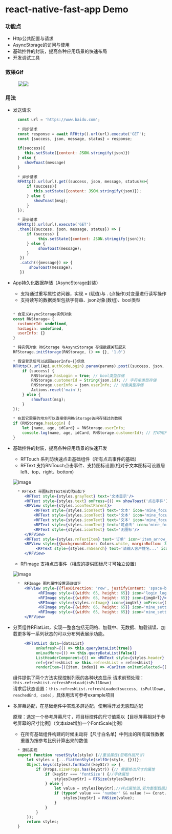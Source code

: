 # react-native-fast-app Demo

### 功能点

 * Http公共配置与请求
 * AsyncStorage的访问与使用
 * 基础控件的封装，提高各种应用场景的快速布局
 * 开发调试工具
 
### 效果Gif

<figure class="half">
    <img src="https://react-native-fast-app.oss-cn-beijing.aliyuncs.com/images/app_sample.gif"><img src="https://react-native-fast-app.oss-cn-beijing.aliyuncs.com/images/tool_smaple.gif">
</figure>

### 用法

 * 发送请求
     
   ```jsx
     const url = 'https://www.baidu.com';
    
     * 同步请求
     const response = await RFHttp().url(url).execute('GET');
     const {success, json, message, status} = response;
     
     if(success){
        this.setState({content: JSON.stringify(json)})
     } else {
        showToast(message)
     }
     
     * 异步请求
     RFHttp().url(url).get((success, json, message, status)=>{
         if (success){
            this.setState({content: JSON.stringify(json)});
         } else {
            showToast(msg);
         }
     });
             
     * 异步请求
     RFHttp().url(url).execute('GET')
     .then(({success, json, message, status}) => {
         if (success) {
              this.setState({content: JSON.stringify(json)});
         } else {
              showToast(message);
         }
      })
      .catch(({message}) => {
          showToast(message);
      })
     ```

 * App持久化数据存储（AsyncStorage封装）
    
   * 支持通过重写属性访问器，实现 = (赋值)与 . (点操作)对变量进行读写操作
   * 支持读写的数据类型包括字符串、json对象(数组)、bool类型
   
   ```jsx 
   
   * 自定义AsyncStorage实例对象
   const RNStorage= {
     customerId: undefined,
     hasLogin: undefined,
     userInfo: {}
   }
   
   * 将实例对象 RNStorage 与AsyncStorage 存储数据关联起来
   RFStorage.initStorage(RNStorage, () => {}, '1.0')
   
   * 假设登录后可以返回userInfo={}信息
   RFHttp().url(Api.authCodeLogin).param(params).post((success, json, msg, code) => {
       if (success) {
           RNStorage.hasLogin = true; // bool类型存储
           RNStorage.customerId = String(json.id); // 字符串类型存储
           RNStorage.userInfo = json.userInfo; // 对象类型存储
           Actions.reset('main');
       } else {
           showToast(msg);
       }
   });
       
   * 在其它需要的地方可以直接使用RNStorage访问存储过的数据
   if (RNStorage.hasLogin) {
       let {name, age, idCard} = RNStorage.userInfo;
       console.log(name, age, idCard, RNStorage.customerId); // 打印用户信息    
   }
   ```

 * 基础控件的封装，提高各种应用场景的快速开发
    
   * RFTouch 系列防快速点击基础组件（所有点击事件的基础）
   * RFText 支持RNTouch点击事件、支持图标设置(相对于文本图标可设置居left、top、right、bottom)
   
   ![image](https://github.com/chende008/react-native-fast-app-sample/blob/master/images/RNText.png)
   
   ```jsx
     * RFText 带图标的Text形式代码如下
        <RFText style={styles.grayText} text='文本显示'/>
        <RFText style={styles.text} onPress={() => showToast('点击事件')} text='文本显示（有触摸效果）'/>
        <RFView style={styles.iconTextParent}>
            <RFText style={styles.iconText} text='文本' icon='mine_focus_shop' iconSize={20} position='left'/>
            <RFText style={styles.iconText} text='文本' icon='mine_focus_shop' iconSize={20} position='right'/>
            <RFText style={styles.iconText} text='文本' icon='mine_focus_shop' iconSize={20} position='top'/>
            <RFText style={styles.iconText} text='可点击' icon='mine_focus_shop' iconSize={20} position='bottom' onPress={() => showToast('点击事件')}/>
            <RFText style={styles.iconText} text='无图标'/>
        </RFView>
        <RFText style={styles.rnTextItem} text='订单' icon='item_arrow_right' iconSize={16} position='right' textExtend={true}/>
        <RFView style={{backgroundColor: Colors.white, marginBottom: 30}}>
             <RFText style={styles.rnSearch} text='请输入客户姓名...' icon='home_search_icon' iconSize={16} position='left' iconMargin={6} onPress={() => showToast('点击跳转去搜索')}/>
        </RFView>
   ```
   * RFImage 支持点击事件（相应的提供图标尺寸可独立设置）
   
   ![image](https://github.com/chende008/react-native-fast-app-sample/blob/master/images/RNImage.png)
   
   ```jsx
     *  RFImage 图片属性设置源码如下
        <RFView style={{flexDirection: 'row', justifyContent: 'space-between', marginBottom: 30}}>
              <RFImage style={{width: 65, height: 65}} icon='login_logo'/>
              <RFImage style={{width: 65, height: 65}} icon={imgUrl}/>
              <RFImage style={styles.rnImage} icon={imgUrl} onPress={() => showToast('柯南')}/>
              <RFImage style={{width: 65, height: 65}} icon='mine_setting' onPress={() => showToast('点击事件')}/>
              <RFImage style={{width: 65, height: 65}} icon='mine_setting' onPress={() => showToast('点击事件')} iconSize={30}/>
        </RFView>
   ```
  
  
 * 分页组件RFlatList，实现一整套包括无网络、加载中、无数据、加载错误、加载更多等一系列状态的可以分布列表展示功能。
 
   ```jsx 
        <RFlatList data={dataList}
             onRefresh={() => this.queryDataList(true)}
             onLoadMore={() => this.queryDataList(false)}
             ListHeaderComponent={() => <RNText style={styles.header} text={headerText}/>}
             ref={refreshList => this.refreshList = refreshList}
             renderItem={({item, index}) => <CarItem onItemSelected={(model) => showToast(model.title)}/>}/>
   ```
   组件提供了两个方法实现控制列表的各种状态显示 请求前预处理：`this.refreshList.refreshPreLoad(isPullDown)`</br>
   请求后状态设置：`this.refreshList.refreshLoaded(success, isPullDown, reachedEnd, code)`，具体用法可参考example项目
   
 * 多屏幕适配，在基础组件中实现多屏适配，使用得开发无感知适配
   
   原理：选定一个参考屏幕尺寸，将目标控件的尺寸值乘以【目标屏幕相对于参考屏幕的尺寸比例】（文本size增加一个FontScale比例）
   
   * 在所有基础组件构建的时候主动将【尺寸白名单】中列出的所有属性数据重置为按参考比例计算出来的数值
   
   ```jsx 
     * 源码实现
     export function resetStyle(style) {//重设属性(忽略外层尺寸)
         let styles = {...flattenStyle(selfOr(style, {}))};
         Object.keys(styles).forEach((keyStr) => {
             if (Props.sizeProps.has(keyStr)) {// 需要修改尺寸的属性
                 if (keyStr === 'fontSize') {//字体属性
                     styles[keyStr] = RTSize(styles[keyStr]);
                 } else {
                     let value = styles[keyStr];//样式属性值,若为整型数据且不为onePixel则重置数值
                     if (typeof value === 'number' && value !== Const.onePixel) {
                         styles[keyStr] = RNSize(value);
                     }
                 }
             }
         });
         return styles;
     }
   ``` 
